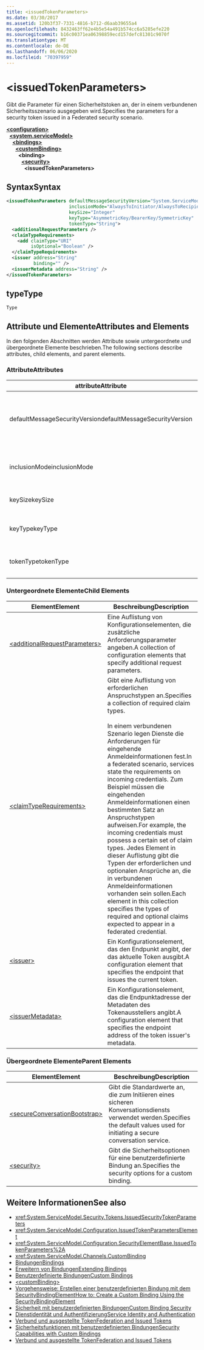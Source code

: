 ```yaml
---
title: <issuedTokenParameters>
ms.date: 03/30/2017
ms.assetid: 120b3f37-7331-4816-b712-d6aab39655a4
ms.openlocfilehash: 8432463ff62e4b5e54a491b574cc6a5285efe220
ms.sourcegitcommit: b16c00371ea06398859ecd157defc81301c9070f
ms.translationtype: MT
ms.contentlocale: de-DE
ms.lasthandoff: 06/06/2020
ms.locfileid: "70397959"
---
```

# \<issuedTokenParameters>
<span data-ttu-id="792b1-101">Gibt die Parameter für einen Sicherheitstoken an, der in einem verbundenen Sicherheitsszenario ausgegeben wird.</span><span class="sxs-lookup"><span data-stu-id="792b1-101">Specifies the parameters for a security token issued in a Federated security scenario.</span></span>  
  
[**\<configuration>**](../configuration-element.md)\
&nbsp;&nbsp;[**\<system.serviceModel>**](system-servicemodel.md)\
&nbsp;&nbsp;&nbsp;&nbsp;[**\<bindings>**](bindings.md)\
&nbsp;&nbsp;&nbsp;&nbsp;&nbsp;&nbsp;[**\<customBinding>**](custombinding.md)\
&nbsp;&nbsp;&nbsp;&nbsp;&nbsp;&nbsp;&nbsp;&nbsp;**\<binding>**\
&nbsp;&nbsp;&nbsp;&nbsp;&nbsp;&nbsp;&nbsp;&nbsp;&nbsp;&nbsp;[**\<security>**](security-of-custombinding.md)\
&nbsp;&nbsp;&nbsp;&nbsp;&nbsp;&nbsp;&nbsp;&nbsp;&nbsp;&nbsp;&nbsp;&nbsp;**\<issuedTokenParameters>**  
  
## <a name="syntax"></a><span data-ttu-id="792b1-102">Syntax</span><span class="sxs-lookup"><span data-stu-id="792b1-102">Syntax</span></span>  
  
```xml  
<issuedTokenParameters defaultMessageSecurityVersion="System.ServiceModel.MessageSecurityVersion"
                       inclusionMode="AlwaysToInitiator/AlwaysToRecipient/Never/Once"
                       keySize="Integer"
                       keyType="AsymmetricKey/BearerKey/SymmetricKey"
                       tokenType="String">
  <additionalRequestParameters />
  <claimTypeRequirements>
    <add claimType="URI"
         isOptional="Boolean" />
  </claimTypeRequirements>
  <issuer address="String"
          binding="" />
  <issuerMetadata address="String" />
</issuedTokenParameters>
```  
  
## <a name="type"></a><span data-ttu-id="792b1-103">type</span><span class="sxs-lookup"><span data-stu-id="792b1-103">Type</span></span>  
 `Type`  
  
## <a name="attributes-and-elements"></a><span data-ttu-id="792b1-104">Attribute und Elemente</span><span class="sxs-lookup"><span data-stu-id="792b1-104">Attributes and Elements</span></span>  
 <span data-ttu-id="792b1-105">In den folgenden Abschnitten werden Attribute sowie untergeordnete und übergeordnete Elemente beschrieben.</span><span class="sxs-lookup"><span data-stu-id="792b1-105">The following sections describe attributes, child elements, and parent elements.</span></span>  
  
### <a name="attributes"></a><span data-ttu-id="792b1-106">Attribute</span><span class="sxs-lookup"><span data-stu-id="792b1-106">Attributes</span></span>  
  
|<span data-ttu-id="792b1-107">attribute</span><span class="sxs-lookup"><span data-stu-id="792b1-107">Attribute</span></span>|<span data-ttu-id="792b1-108">BESCHREIBUNG</span><span class="sxs-lookup"><span data-stu-id="792b1-108">Description</span></span>|  
|---------------|-----------------|  
|<span data-ttu-id="792b1-109">defaultMessageSecurityVersion</span><span class="sxs-lookup"><span data-stu-id="792b1-109">defaultMessageSecurityVersion</span></span>|<span data-ttu-id="792b1-110">Gibt die Versionen der Sicherheitsspezifikationen (WS-Security, WS-Trust, WS-Secure Conversation und WS-Security Policy) an, die von der Bindung unterstützt werden müssen.</span><span class="sxs-lookup"><span data-stu-id="792b1-110">Specifies the versions of the security specifications, (WS-Security, WS-Trust, WS-Secure Conversation and WS-Security Policy) that must be supported by the binding.</span></span> <span data-ttu-id="792b1-111">Dieser Wert ist vom Typ <xref:System.ServiceModel.MessageSecurityVersion>.</span><span class="sxs-lookup"><span data-stu-id="792b1-111">This value is of type <xref:System.ServiceModel.MessageSecurityVersion>.</span></span>|  
|<span data-ttu-id="792b1-112">inclusionMode</span><span class="sxs-lookup"><span data-stu-id="792b1-112">inclusionMode</span></span>|<span data-ttu-id="792b1-113">Gibt die Tokeneinschlussanforderungen an.</span><span class="sxs-lookup"><span data-stu-id="792b1-113">Specifies the token inclusion requirements.</span></span> <span data-ttu-id="792b1-114">Dieses Attribut ist vom Typ <xref:System.ServiceModel.Security.Tokens.SecurityTokenInclusionMode>.</span><span class="sxs-lookup"><span data-stu-id="792b1-114">This attribute is of type <xref:System.ServiceModel.Security.Tokens.SecurityTokenInclusionMode>.</span></span>|  
|<span data-ttu-id="792b1-115">keySize</span><span class="sxs-lookup"><span data-stu-id="792b1-115">keySize</span></span>|<span data-ttu-id="792b1-116">Eine ganze Zahl, die die Größe des Tokenschlüssels angibt.</span><span class="sxs-lookup"><span data-stu-id="792b1-116">An integer that specifies the token key size.</span></span> <span data-ttu-id="792b1-117">Der Standardwert ist 256.</span><span class="sxs-lookup"><span data-stu-id="792b1-117">The default value is 256.</span></span>|  
|<span data-ttu-id="792b1-118">keyType</span><span class="sxs-lookup"><span data-stu-id="792b1-118">keyType</span></span>|<span data-ttu-id="792b1-119">Ein gültiger Wert von <xref:System.IdentityModel.Tokens.SecurityKeyType>, der den Schlüsseltyp angibt.</span><span class="sxs-lookup"><span data-stu-id="792b1-119">A valid value of <xref:System.IdentityModel.Tokens.SecurityKeyType> that specifies the key type.</span></span> <span data-ttu-id="792b1-120">Der Standardwert lautet `SymmetricKey`.</span><span class="sxs-lookup"><span data-stu-id="792b1-120">The default is `SymmetricKey`.</span></span>|  
|<span data-ttu-id="792b1-121">tokenType</span><span class="sxs-lookup"><span data-stu-id="792b1-121">tokenType</span></span>|<span data-ttu-id="792b1-122">Eine Zeichenfolge, die den Tokentyp angibt.</span><span class="sxs-lookup"><span data-stu-id="792b1-122">A string that specifies the token type.</span></span> <span data-ttu-id="792b1-123">Der Standardwert ist "http://docs.oasis-open.org/wss/oasis-wss-saml-token-profile-1.1#SAML".</span><span class="sxs-lookup"><span data-stu-id="792b1-123">The default is "http://docs.oasis-open.org/wss/oasis-wss-saml-token-profile-1.1#SAML".</span></span>|  
  
### <a name="child-elements"></a><span data-ttu-id="792b1-124">Untergeordnete Elemente</span><span class="sxs-lookup"><span data-stu-id="792b1-124">Child Elements</span></span>  
  
|<span data-ttu-id="792b1-125">Element</span><span class="sxs-lookup"><span data-stu-id="792b1-125">Element</span></span>|<span data-ttu-id="792b1-126">Beschreibung</span><span class="sxs-lookup"><span data-stu-id="792b1-126">Description</span></span>|  
|-------------|-----------------|  
|[\<additionalRequestParameters>](additionalrequestparameters-element.md)|<span data-ttu-id="792b1-127">Eine Auflistung von Konfigurationselementen, die zusätzliche Anforderungsparameter angeben.</span><span class="sxs-lookup"><span data-stu-id="792b1-127">A collection of configuration elements that specify additional request parameters.</span></span>|  
|[\<claimTypeRequirements>](claimtyperequirements-element.md)|<span data-ttu-id="792b1-128">Gibt eine Auflistung von erforderlichen Anspruchstypen an.</span><span class="sxs-lookup"><span data-stu-id="792b1-128">Specifies a collection of required claim types.</span></span><br /><br /> <span data-ttu-id="792b1-129">In einem verbundenen Szenario legen Dienste die Anforderungen für eingehende Anmeldeinformationen fest.</span><span class="sxs-lookup"><span data-stu-id="792b1-129">In a federated scenario, services state the requirements on incoming credentials.</span></span> <span data-ttu-id="792b1-130">Zum Beispiel müssen die eingehenden Anmeldeinformationen einen bestimmten Satz an Anspruchstypen aufweisen.</span><span class="sxs-lookup"><span data-stu-id="792b1-130">For example, the incoming credentials must possess a certain set of claim types.</span></span> <span data-ttu-id="792b1-131">Jedes Element in dieser Auflistung gibt die Typen der erforderlichen und optionalen Ansprüche an, die in verbundenen Anmeldeinformationen vorhanden sein sollen.</span><span class="sxs-lookup"><span data-stu-id="792b1-131">Each element in this collection specifies the types of required and optional claims expected to appear in a federated credential.</span></span>|  
|[\<issuer>](issuer-of-issuedtokenparameters.md)|<span data-ttu-id="792b1-132">Ein Konfigurationselement, das den Endpunkt angibt, der das aktuelle Token ausgibt.</span><span class="sxs-lookup"><span data-stu-id="792b1-132">A configuration element that specifies the endpoint that issues the current token.</span></span>|  
|[\<issuerMetadata>](issuermetadata-of-issuedtokenparameters.md)|<span data-ttu-id="792b1-133">Ein Konfigurationselement, das die Endpunktadresse der Metadaten des Tokenausstellers angibt.</span><span class="sxs-lookup"><span data-stu-id="792b1-133">A configuration element that specifies the endpoint address of the token issuer's metadata.</span></span>|  
  
### <a name="parent-elements"></a><span data-ttu-id="792b1-134">Übergeordnete Elemente</span><span class="sxs-lookup"><span data-stu-id="792b1-134">Parent Elements</span></span>  
  
|<span data-ttu-id="792b1-135">Element</span><span class="sxs-lookup"><span data-stu-id="792b1-135">Element</span></span>|<span data-ttu-id="792b1-136">Beschreibung</span><span class="sxs-lookup"><span data-stu-id="792b1-136">Description</span></span>|  
|-------------|-----------------|  
|[\<secureConversationBootstrap>](secureconversationbootstrap.md)|<span data-ttu-id="792b1-137">Gibt die Standardwerte an, die zum Initiieren eines sicheren Konversationsdiensts verwendet werden.</span><span class="sxs-lookup"><span data-stu-id="792b1-137">Specifies the default values used for initiating a secure conversation service.</span></span>|  
|[\<security>](security-of-custombinding.md)|<span data-ttu-id="792b1-138">Gibt die Sicherheitsoptionen für eine benutzerdefinierte Bindung an.</span><span class="sxs-lookup"><span data-stu-id="792b1-138">Specifies the security options for a custom binding.</span></span>|  
  
## <a name="see-also"></a><span data-ttu-id="792b1-139">Weitere Informationen</span><span class="sxs-lookup"><span data-stu-id="792b1-139">See also</span></span>

- <xref:System.ServiceModel.Security.Tokens.IssuedSecurityTokenParameters>
- <xref:System.ServiceModel.Configuration.IssuedTokenParametersElement>
- <xref:System.ServiceModel.Configuration.SecurityElementBase.IssuedTokenParameters%2A>
- <xref:System.ServiceModel.Channels.CustomBinding>
- [<span data-ttu-id="792b1-140">Bindungen</span><span class="sxs-lookup"><span data-stu-id="792b1-140">Bindings</span></span>](../../../wcf/bindings.md)
- [<span data-ttu-id="792b1-141">Erweitern von Bindungen</span><span class="sxs-lookup"><span data-stu-id="792b1-141">Extending Bindings</span></span>](../../../wcf/extending/extending-bindings.md)
- [<span data-ttu-id="792b1-142">Benutzerdefinierte Bindungen</span><span class="sxs-lookup"><span data-stu-id="792b1-142">Custom Bindings</span></span>](../../../wcf/extending/custom-bindings.md)
- [\<customBinding>](custombinding.md)
- [<span data-ttu-id="792b1-143">Vorgehensweise: Erstellen einer benutzerdefinierten Bindung mit dem SecurityBindingElement</span><span class="sxs-lookup"><span data-stu-id="792b1-143">How to: Create a Custom Binding Using the SecurityBindingElement</span></span>](../../../wcf/feature-details/how-to-create-a-custom-binding-using-the-securitybindingelement.md)
- [<span data-ttu-id="792b1-144">Sicherheit mit benutzerdefinierten Bindungen</span><span class="sxs-lookup"><span data-stu-id="792b1-144">Custom Binding Security</span></span>](../../../wcf/samples/custom-binding-security.md)
- [<span data-ttu-id="792b1-145">Dienstidentität und Authentifizierung</span><span class="sxs-lookup"><span data-stu-id="792b1-145">Service Identity and Authentication</span></span>](../../../wcf/feature-details/service-identity-and-authentication.md)
- [<span data-ttu-id="792b1-146">Verbund und ausgestellte Token</span><span class="sxs-lookup"><span data-stu-id="792b1-146">Federation and Issued Tokens</span></span>](../../../wcf/feature-details/federation-and-issued-tokens.md)
- [<span data-ttu-id="792b1-147">Sicherheitsfunktionen mit benutzerdefinierten Bindungen</span><span class="sxs-lookup"><span data-stu-id="792b1-147">Security Capabilities with Custom Bindings</span></span>](../../../wcf/feature-details/security-capabilities-with-custom-bindings.md)
- [<span data-ttu-id="792b1-148">Verbund und ausgestellte Token</span><span class="sxs-lookup"><span data-stu-id="792b1-148">Federation and Issued Tokens</span></span>](../../../wcf/feature-details/federation-and-issued-tokens.md)
